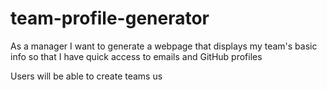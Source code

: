# team-profile-generator

As a manager
I want to generate a webpage that displays my team's basic info
so that I have quick access to emails and GitHub profiles

Users will be able to create teams us 